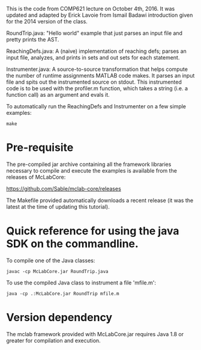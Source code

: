 This is the code from COMP621 lecture on October 4th, 2016. It was updated and
adapted by Erick Lavoie from Ismail Badawi introduction given for the 2014
version of the class.

RoundTrip.java: "Hello world" example that just parses an input file and
pretty prints the AST.

ReachingDefs.java: A (naive) implementation of reaching defs; parses an input file,
analyzes, and prints in sets and out sets for each statement.

Instrumenter.java: A source-to-source transformation that helps compute the number
of runtime assignments MATLAB code makes. It parses an input file and spits out
the instrumented source on stdout. This instrumented code is to be used with the
profiler.m function, which takes a string (i.e. a function call) as an argument and
evals it.

To automatically run the ReachingDefs and Instrumenter on a few simple examples:

    make

# Pre-requisite

The pre-compiled jar archive containing all the framework libraries necessary to
compile and execute the examples is available from the releases of McLabCore:

https://github.com/Sable/mclab-core/releases

The Makefile provided automatically downloads a recent release (it was the latest at the time of updating this tutorial).

# Quick reference for using the java SDK on the commandline.

To compile one of the Java classes:

    javac -cp McLabCore.jar RoundTrip.java

To use the compiled Java class to instrument a file 'mfile.m':

    java -cp .:McLabCore.jar RoundTrip mfile.m

# Version dependency

The mclab framework provided with McLabCore.jar requires Java 1.8 or greater for compilation and execution.
